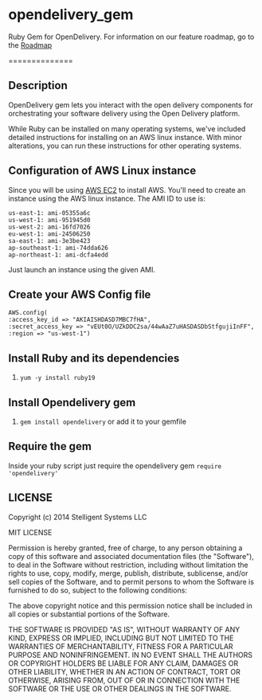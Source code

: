 opendelivery_gem
================

Ruby Gem for OpenDelivery. For information on our feature roadmap, go to the [Roadmap](https://github.com/stelligent/opendelivery_gem/blob/master/ROADMAP.md)

==============

## Description

OpenDelivery gem lets you interact with the open delivery components for orchestrating your software delivery using the Open Delivery platform.

While Ruby can be installed on many operating systems, we've included detailed instructions for installing on an AWS linux instance. With minor alterations, you can run these instructions for other operating systems.

## Configuration of AWS Linux instance

Since you will be using [AWS EC2](https://console.aws.amazon.com/ec2/) to install AWS. You'll need to create an instance using the AWS linux instance. The AMI ID to use is:

```
us-east-1: ami-05355a6c
us-west-1: ami-951945d0
us-west-2: ami-16fd7026
eu-west-1: ami-24506250
sa-east-1: ami-3e3be423
ap-southeast-1: ami-74dda626
ap-northeast-1: ami-dcfa4edd
```

Just launch an instance using the given AMI.

## Create your AWS Config file

```
AWS.config(
:access_key_id => "AKIAISHDASD7MBC7fHA",
:secret_access_key => "vEUt0O/UZkDDC2sa/44wAaZ7uHASDASDbStfgujiInFF",
:region => "us-west-1")
```

## Install Ruby and its dependencies

1. ```yum -y install ruby19```

## Install Opendelivery gem

1. ```gem install opendelivery```
or add it to your gemfile

## Require the gem
Inside your ruby script just require the opendelivery gem
```require 'opendelivery'```

## LICENSE

Copyright (c) 2014 Stelligent Systems LLC

MIT LICENSE

Permission is hereby granted, free of charge, to any person obtaining a copy
of this software and associated documentation files (the "Software"), to deal
in the Software without restriction, including without limitation the rights
to use, copy, modify, merge, publish, distribute, sublicense, and/or sell
copies of the Software, and to permit persons to whom the Software is
furnished to do so, subject to the following conditions:

The above copyright notice and this permission notice shall be included in
all copies or substantial portions of the Software.

THE SOFTWARE IS PROVIDED "AS IS", WITHOUT WARRANTY OF ANY KIND, EXPRESS OR
IMPLIED, INCLUDING BUT NOT LIMITED TO THE WARRANTIES OF MERCHANTABILITY,
FITNESS FOR A PARTICULAR PURPOSE AND NONINFRINGEMENT. IN NO EVENT SHALL THE
AUTHORS OR COPYRIGHT HOLDERS BE LIABLE FOR ANY CLAIM, DAMAGES OR OTHER
LIABILITY, WHETHER IN AN ACTION OF CONTRACT, TORT OR OTHERWISE, ARISING FROM,
OUT OF OR IN CONNECTION WITH THE SOFTWARE OR THE USE OR OTHER DEALINGS IN
THE SOFTWARE.
